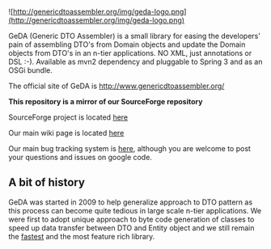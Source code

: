 ![http://genericdtoassembler.org/img/geda-logo.png](http://genericdtoassembler.org/img/geda-logo.png)

GeDA (Generic DTO Assembler) is a small library for easing the developers' pain of assembling DTO's from Domain objects and update the Domain objects from DTO's in an n-tier applications. NO XML, just annotations or DSL :-). Available as mvn2 dependency and pluggable to Spring 3 and as an OSGi bundle.

The official site of GeDA is http://www.genericdtoassembler.org/

**This repository is a mirror of our SourceForge repository**

SourceForge project is located [here](https://sourceforge.net/projects/geda-genericdto/)

Our main wiki page is located [here](http://www.inspire-software.com/confluence/display/GeDA/GeDA+-+Generic+DTO+Assembler)

Our main bug tracking system is [here](http://www.inspire-software.com/jira/browse/GEDA), although you are welcome to post your questions and issues on google code.

## A bit of history ##

GeDA was started in 2009 to help generalize approach to DTO pattern as this process can become quite tedious in large scale n-tier applications. We were first to adopt unique approach to byte code generation of classes to speed up data transfer between DTO and Entity object and we still remain the [fastest](http://www.inspire-software.com/confluence/display/GeDA/Benchmarks) and the most feature rich library.

